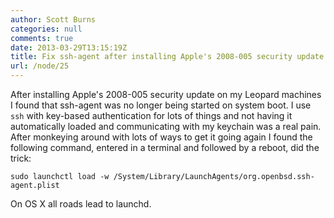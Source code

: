 ```yaml
---
author: Scott Burns
categories: null
comments: true
date: 2013-03-29T13:15:19Z
title: Fix ssh-agent after installing Apple's 2008-005 security update
url: /node/25
---
```


After installing Apple's 2008-005 security update on my Leopard machines I found that ssh-agent was no longer being started on system boot.  I use <code>ssh</code> with key-based authentication for lots of things and not having it automatically loaded and communicating with my keychain was a real pain.  After monkeying around with lots of ways to get it going again I found the following command, entered in a terminal and followed by a reboot, did the trick:

```
sudo launchctl load -w /System/Library/LaunchAgents/org.openbsd.ssh-agent.plist
```

On OS X all roads lead to launchd.
